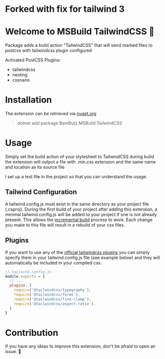 # Forked with fix for tailwind 3

# Welcome to MSBuild TailwindCSS 👋

Package adds a build action "TailwindCSS" that will send marked files to postcss with tailwindcss plugin configured

Activated PostCSS Plugins:

- tailwindcss
- nesting
- cssnano

# Installation

The extension can be retrieved via [nuget.org](https://www.nuget.org/packages/BamButz.MSBuild.TailwindCSS/)

> dotnet add package BamButz.MSBuild.TailwindCSS

# Usage

Simply set the build action of your stylesheet to TailwindCSS during build the extension will output a file with .min.css extension and the same name and location as its source file

I set up a test file in the project so that you can understand the usage.

## Tailwind Configuration

A tailwind.config.js must exist in the same directory as your project file (.csproj). During the first build of your project after adding this extension, a minimal tailwind.config.js will be added to your project if one is not already present. This allows the [incremental build](https://docs.microsoft.com/en-us/visualstudio/msbuild/how-to-build-incrementally?view=vs-2019) process to work. Each change you make to this file will result in a rebuild of your css files.

## Plugins

If you want to use any of the [official tailwindcss plugins](https://tailwindcss.com/docs/plugins#official-plugins) you can simply specify them in your tailwind.config.js file (see example below) and they will automatically be included in your compiled css.

```js
// tailwind.config.js
module.exports = {
  // ...
  plugins: [
    require('@tailwindcss/typography'),
    require('@tailwindcss/forms'),
    require('@tailwindcss/line-clamp'),
    require('@tailwindcss/aspect-ratio'),
  ]
}
```

# Contribution

If you have any ideas to improve this extension, don't be afraid to open an issue. 🙂

